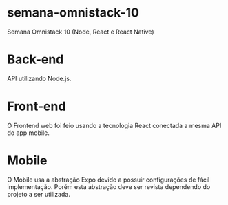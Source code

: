 # semana-omnistack-10
Semana Omnistack 10 (Node, React e React Native)

# Back-end
API utilizando Node.js.

# Front-end
O Frontend web foi feio usando a tecnologia React conectada a mesma API do app mobile.

# Mobile
O Mobile usa a abstração Expo devido a possuir configurações de fácil implementação.
Porém esta abstração deve ser revista dependendo do projeto a ser utilizada.
